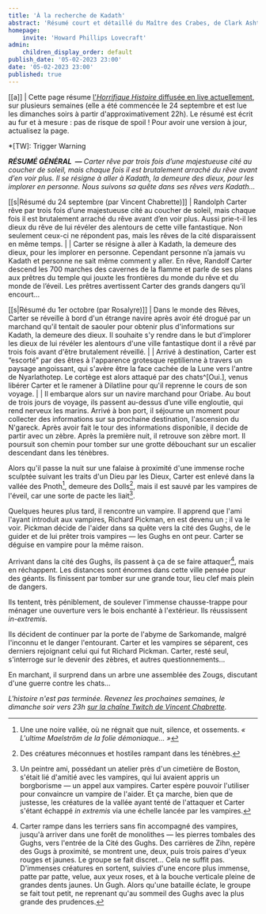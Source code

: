 ```yaml
---
title: 'À la recherche de Kadath'
abstract: 'Résumé court et détaillé du Maître des Crabes, de Clark Ashton Smith !'
homepage:
    invite: 'Howard Phillips Lovecraft'
admin:
    children_display_order: default
publish_date: '05-02-2023 23:00'
date: '05-02-2023 23:00'
published: true
---
```


[[a]]
| Cette page résume [l'_Horrifique Histoire_ diffusée en live actuellement](https://www.twitch.tv/vchabrette), sur plusieurs semaines (elle a été commencée le 24 septembre et est lue les dimanches soirs à partir d'approximativement 22h). Le résumé est écrit au fur et à mesure : pas de risque de spoil ! Pour avoir une version à jour, actualisez la page.

*[TW]: Trigger Warning

_**RÉSUMÉ GÉNÉRAL  —** Carter rêve par trois fois d’une majestueuse cité au coucher de soleil, mais chaque fois il est brutalement arraché du rêve avant d’en voir plus. Il se résigne à aller à Kadath, la demeure des dieux, pour les implorer en personne. Nous suivons sa quête dans ses rêves vers Kadath…_

[[s|Résumé du 24 septembre (par Vincent Chabrette)]]
| Randolph Carter rêve par trois fois d’une majestueuse cité au coucher de soleil, mais chaque fois il est brutalement arraché du rêve avant d’en voir plus. Aussi prie-t-il les dieux du rêve de lui révéler des alentours de cette ville fantastique. Non seulement ceux-ci ne répondent pas, mais les rêves de la cité disparaissent en même temps.
| 
| Carter se résigne à aller à Kadath, la demeure des dieux, pour les implorer en personne. Cependant personne n’a jamais vu Kadath et personne ne sait même comment y aller. En rêve, Randolf Carter descend les 700 marches des cavernes de la flamme et parle de ses plans aux prêtres du temple qui jouxte les frontières du monde du rêve et du monde de l’éveil. Les prêtres avertissent Carter des grands dangers qu’il encourt…


[[s|Résumé du 1er octobre (par Rosalyre)]]
| Dans le monde des Rêves, Carter se réveille à bord d'un étrange navire après avoir été drogué par un marchand qu'il tentait de saouler pour obtenir plus d'informations sur Kadath, la demeure des dieux. Il souhaite s'y rendre dans le but d'implorer les dieux de lui révéler les alentours d'une ville fantastique dont il a rêvé par trois fois avant d'être brutalement réveillé.
| 
| Arrivé à destination, Carter est “escorté” par des êtres à l'apparence grotesque reptilienne à travers un paysage angoissant, qui s'avère être la face cachée de la Lune vers l'antre de Nyarlathotep. Le cortège est alors attaqué par des chats^[Oui.], venus libérer Carter et le ramener à Dilatline pour qu'il reprenne le cours de son voyage.
| 
| Il embarque alors sur un navire marchand pour Oriabe. Au bout de trois jours de voyage, ils passent au-dessus d’une ville engloutie, qui rend nerveux les marins. Arrivé à bon port, il séjourne un moment pour collecter des informations sur sa prochaine destination, l'ascension du N'gareck. Après avoir fait le tour des informations disponible, il decide de partir avec un zèbre. Après la première nuit, il retrouve son zèbre mort. Il poursuit son chemin pour tomber sur une grotte débouchant sur un escalier descendant dans les ténèbres.

Alors qu'il passe la nuit sur une falaise à proximité d'une immense roche sculptée suivant les traits d'un Dieu par les Dieux, Carter est enlevé dans la vallée des Pnoth[^pnoth], demeure des Dolls[^dolls], mais il est sauvé par les vampires de l'éveil, car une sorte de pacte les liait[^vampire].

[^pnoth]: Une une noire vallée, où ne régnait que nuit, silence, et ossements. _« L'ultime Maelström de la folie démoniaque… »_

[^dolls]: Des créatures méconnues et hostiles rampant dans les ténèbres.

[^vampire]: Un peintre ami, possédant un atelier près d'un cimetière de Boston, s'était lié d'amitié avec les vampires, qui lui avaient appris un borgborisme — un appel aux vampires. Carter espère pouvoir l'utiliser pour convaincre un vampire de l'aider. Et ça marche, bien que de justesse, les créatures de la vallée ayant tenté de l'attaquer et Carter s'étant échappé _in extremis_ via une échelle lancée par les vampires.

Quelques heures plus tard, il rencontre un vampire. Il apprend que l'ami l'ayant introduit aux vampires, Richard Pickman, en est devenu un ; il va le voir. Pickman décide de l'aider dans sa quête vers la cité des Gughs, de le guider et de lui prêter trois vampires — les Gughs en ont peur. Carter se déguise en vampire pour la même raison.

Arrivant dans la cité des Gughs, ils passent à ça de se faire attaquer[^attaque], mais en réchappent. Les distances sont énormes dans cette ville pensée pour des géants. Ils finissent par tomber sur une grande tour, lieu clef mais plein de dangers.

[^attaque]: Carter rampe dans les terriers sans fin accompagné des vampires, jusqu'à arriver dans une forêt de monolithes — les pierres tombales des Gughs, vers l'entrée de la Cité des Gughs. Des carrières de Zihn, repère des Gugs à proximité, se montrent une, deux, puis trois paires d'yeux rouges et jaunes. Le groupe se fait discret… Cela ne suffit pas. D'immenses créatures en sortent, suivies d'une encore plus immense, patte par patte, velue, aux yeux roses, et à la bouche verticale pleine de grandes dents jaunes. Un Gugh. Alors qu'une bataille éclate, le groupe se fait tout petit, ne reprenant qu'au sommeil des Gughs avec la plus grande des prudences.

Ils tentent, très péniblement, de soulever l'immense chausse-trappe pour ménager une ouverture vers le bois enchanté à l'extérieur. Ils réussissent _in-extremis_.

Ils décident de continuer par la porte de l'abyme de Sarkomande, malgré l'inconnu et le danger l'entourant. Carter et les vampires se séparent, ces derniers rejoignant celui qui fut Richard Pickman. Carter, resté seul, s'interroge sur le devenir des zèbres, et autres questionnements…

En marchant, il surprend dans un arbre une assemblée des Zougs, discutant d'une guerre contre les chats…

_L'histoire n'est pas terminée. Revenez les prochaines semaines, le dimanche soir vers 23h [sur la chaîne Twitch de Vincent Chabrette](https://twitch.tv/vchabrette)._